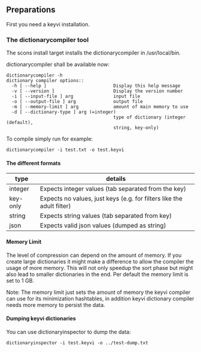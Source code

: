 ## Preparations

First you need a keyvi installation.

### The dictionarycompiler tool

The scons install target installs the dictionarycompiler in /usr/local/bin.

dictionarycompiler shall be available now:

    dictionarycompiler -h
    dictionary compiler options::
      -h [ --help ]                         Display this help message
      -v [ --version ]                      Display the version number
      -i [ --input-file ] arg               input file
      -o [ --output-file ] arg              output file
      -m [ --memory-limit ] arg             amount of main memory to use
      -d [ --dictionary-type ] arg (=integer)
                                            type of dictionary (integer (default), 
                                            string, key-only)

To compile simply run for example:

    dictionarycompiler -i test.txt -o test.keyvi


#### The different formats

type              | details
----------------- | --------------------------------------------------------------------------------------------- 
integer           | Expects integer values (tab separated from the key)
key-only          | Expects no values, just keys (e.g. for filters like the adult filter)
string            | Expects string values (tab separated from key)
json              | Expects valid json values (dumped as string)


#### Memory Limit

The level of compression can depend on the amount of memory. If you create large dictionaries it might make a difference
 to allow the compiler the usage of more memory. This will not only speedup the sort phase but might also lead to 
 smaller dictionaries in the end. Per default the memory limit is set to 1 GB.
 
Note: The memory limit just sets the amount of memory the keyvi compiler can use for its minimization hashtables, in addition
keyvi dictionary compiler needs more memory to persist the data. 

#### Dumping keyvi dictionaries

You can use dictionaryinspector to dump the data:

    dictionaryinspector -i test.keyvi -o ../test-dump.txt